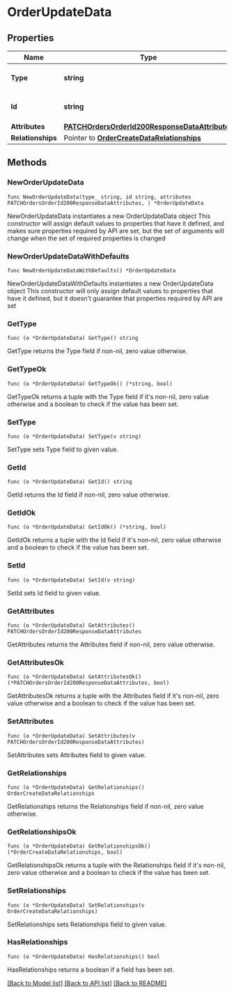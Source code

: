 # OrderUpdateData

## Properties

Name | Type | Description | Notes
------------ | ------------- | ------------- | -------------
**Type** | **string** | The resource&#39;s type | [default to "orders"]
**Id** | **string** | The resource&#39;s id | 
**Attributes** | [**PATCHOrdersOrderId200ResponseDataAttributes**](PATCHOrdersOrderId200ResponseDataAttributes.md) |  | 
**Relationships** | Pointer to [**OrderCreateDataRelationships**](OrderCreateDataRelationships.md) |  | [optional] 

## Methods

### NewOrderUpdateData

`func NewOrderUpdateData(type_ string, id string, attributes PATCHOrdersOrderId200ResponseDataAttributes, ) *OrderUpdateData`

NewOrderUpdateData instantiates a new OrderUpdateData object
This constructor will assign default values to properties that have it defined,
and makes sure properties required by API are set, but the set of arguments
will change when the set of required properties is changed

### NewOrderUpdateDataWithDefaults

`func NewOrderUpdateDataWithDefaults() *OrderUpdateData`

NewOrderUpdateDataWithDefaults instantiates a new OrderUpdateData object
This constructor will only assign default values to properties that have it defined,
but it doesn't guarantee that properties required by API are set

### GetType

`func (o *OrderUpdateData) GetType() string`

GetType returns the Type field if non-nil, zero value otherwise.

### GetTypeOk

`func (o *OrderUpdateData) GetTypeOk() (*string, bool)`

GetTypeOk returns a tuple with the Type field if it's non-nil, zero value otherwise
and a boolean to check if the value has been set.

### SetType

`func (o *OrderUpdateData) SetType(v string)`

SetType sets Type field to given value.


### GetId

`func (o *OrderUpdateData) GetId() string`

GetId returns the Id field if non-nil, zero value otherwise.

### GetIdOk

`func (o *OrderUpdateData) GetIdOk() (*string, bool)`

GetIdOk returns a tuple with the Id field if it's non-nil, zero value otherwise
and a boolean to check if the value has been set.

### SetId

`func (o *OrderUpdateData) SetId(v string)`

SetId sets Id field to given value.


### GetAttributes

`func (o *OrderUpdateData) GetAttributes() PATCHOrdersOrderId200ResponseDataAttributes`

GetAttributes returns the Attributes field if non-nil, zero value otherwise.

### GetAttributesOk

`func (o *OrderUpdateData) GetAttributesOk() (*PATCHOrdersOrderId200ResponseDataAttributes, bool)`

GetAttributesOk returns a tuple with the Attributes field if it's non-nil, zero value otherwise
and a boolean to check if the value has been set.

### SetAttributes

`func (o *OrderUpdateData) SetAttributes(v PATCHOrdersOrderId200ResponseDataAttributes)`

SetAttributes sets Attributes field to given value.


### GetRelationships

`func (o *OrderUpdateData) GetRelationships() OrderCreateDataRelationships`

GetRelationships returns the Relationships field if non-nil, zero value otherwise.

### GetRelationshipsOk

`func (o *OrderUpdateData) GetRelationshipsOk() (*OrderCreateDataRelationships, bool)`

GetRelationshipsOk returns a tuple with the Relationships field if it's non-nil, zero value otherwise
and a boolean to check if the value has been set.

### SetRelationships

`func (o *OrderUpdateData) SetRelationships(v OrderCreateDataRelationships)`

SetRelationships sets Relationships field to given value.

### HasRelationships

`func (o *OrderUpdateData) HasRelationships() bool`

HasRelationships returns a boolean if a field has been set.


[[Back to Model list]](../README.md#documentation-for-models) [[Back to API list]](../README.md#documentation-for-api-endpoints) [[Back to README]](../README.md)


